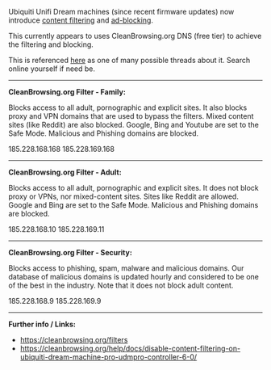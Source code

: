 Ubiquiti Unifi Dream machines (since recent firmware updates) now introduce [content filtering](https://help.ui.com/hc/en-us/articles/12568927589143-UniFi-Gateway-Content-Filtering) and [ad-blocking](https://help.ui.com/hc/en-us/articles/9794438523799-UniFi-Gateway-Ad-Blocking).

This currently appears to uses CleanBrowsing.org DNS (free tier) to achieve the filtering and blocking.

This is referenced [here](https://www.reddit.com/r/Ubiquiti/comments/mz7ghk/udm_content_filter_settings/) as one of many possible threads about it. Search online yourself if need be.

----

<b>CleanBrowsing.org Filter - Family:</b>

Blocks access to all adult, pornographic and explicit sites. It also blocks proxy and VPN domains that are used to bypass the filters. Mixed content sites (like Reddit) are also blocked. Google, Bing and Youtube are set to the Safe Mode. Malicious and Phishing domains are blocked.

185.228.168.168
185.228.169.168

----

<b>CleanBrowsing.org Filter - Adult:</b>

Blocks access to all adult, pornographic and explicit sites. It does not block proxy or VPNs, nor mixed-content sites. Sites like Reddit are allowed. Google and Bing are set to the Safe Mode. Malicious and Phishing domains are blocked.

185.228.168.10
185.228.169.11

----

<b>CleanBrowsing.org Filter - Security:</b>

Blocks access to phishing, spam, malware and malicious domains. Our database of malicious domains is updated hourly and considered to be one of the best in the industry. Note that it does not block adult content.

185.228.168.9
185.228.169.9

----

<B>Further info / Links:</B>

* https://cleanbrowsing.org/filters
* https://cleanbrowsing.org/help/docs/disable-content-filtering-on-ubiquiti-dream-machine-pro-udmpro-controller-6-0/
